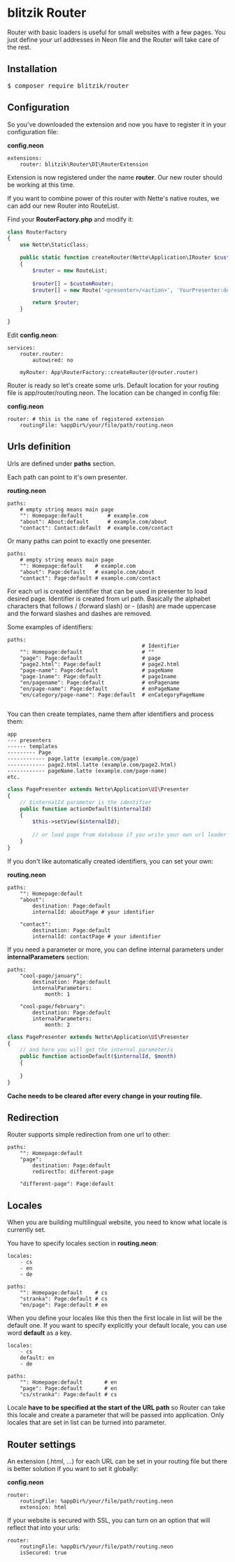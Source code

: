 blitzik Router
===

Router with basic loaders is useful for small websites with a few pages.
You just define your url addresses in Neon file and the Router will
take care of the rest.

Installation
---

<pre>$ composer require blitzik/router</pre>

Configuration
---

So you've downloaded the extension and now you have to register it in your
configuration file:

**config.neon**
```neon
extensions:
	router: blitzik\Router\DI\RouterExtension
```

Extension is now registered under the name **router**.
Our new router should be working at this time.

If you want to combine power of this router with
Nette's native routes, we can add our new Router
into RouteList.

Find your **RouterFactory.php** and modify it:

```php
class RouterFactory
{
    use Nette\StaticClass;

    public static function createRouter(Nette\Application\IRouter $customRouter)
    {
        $router = new RouteList;
        
        $router[] = $customRouter;
        $router[] = new Route('<presenter>/<action>', 'YourPresenter:default'); 

        return $router;
    }

}
```

Edit **config.neon**:

```neon
services:
	router.router:
		autowired: no

	myRouter: App\RouterFactory::createRouter(@router.router)
```

Router is ready so let's create some urls. Default location for your
routing file is app/router/routing.neon. The location can be changed
in config file:

**config.neon**
```neon
router: # this is the name of registered extension
	routingFile: %appDir%/your/file/path/routing.neon
```

Urls definition
---

Urls are defined under **paths** section.

Each path can point to it's own presenter.

**routing.neon**
```neon
paths:	
	# empty string means main page
	"": Homepage:default        # example.com
	"about": About:default      # example.com/about
	"contact": Contact:default  # example.com/contact
```


Or many paths can point to exactly one presenter. 

```neon
paths:	
	# empty string means main page
	"": Homepage:default    # example.com
	"about": Page:default   # example.com/about
	"contact": Page:default # example.com/contact
```

For each url is created identifier that can be used in presenter to load
desired page. Identifier is created from url path. Basically
the alphabet characters that follows / (forward slash) or - (dash) are 
made uppercase and the forward slashes and dashes are removed.

Some examples of identifiers:

```neon
paths:	
	                                       # Identifier
	"": Homepage:default                   # ""
	"page": Page:default                   # page
	"page2.html": Page:default             # page2.html
	"page-name": Page:default              # pageName
	"page-1name": Page:default             # page1name
	"en/pagename": Page:default            # enPagename
	"en/page-name": Page:default           # enPageName
	"en/category/page-name": Page:default  # enCategoryPageName
	
```

You can then create templates, name them after identifiers and process
them:

```text
app
--- presenters
------ templates
--------- Page
------------ page.latte (example.com/page)
------------ page2.html.latte (example.com/page2.html)            
------------ pageName.latte (example.com/page-name)
etc.
```

```php
class PagePresenter extends Nette\Application\UI\Presenter
{
    // $internalId parameter is the identifier
    public function actionDefault($internalId)
    {
        $this->setView($internalId);
        
        // or load page from database if you write your own url loader
    }
}
```

If you don't like automatically created identifiers, you can set your
own:

**routing.neon**

```neon
paths:
	"": Homepage:default
	"about":
		destination: Page:default
		internalId: aboutPage # your identifier
	    
	"contact":
		destination: Page:default
		internalId: contactPage # your identifier
```

If you need a parameter or more, you can define internal parameters
under **internalParameters** section:

```neon
paths:
	"cool-page/january":
		destination: Page:default
		internalParameters:
			month: 1

	"cool-page/february":
		destination: Page:default
		internalParameters:
			month: 2
```

```php
class PagePresenter extends Nette\Application\UI\Presenter
{
    // and here you will get the internal parameter/s
    public function actionDefault($internalId, $month)
    {
        
    }
}
```

**Cache needs to be cleared after every change in your routing file.**


Redirection
---

Router supports simple redirection from one url to other:

```neon
paths:
	"": Homepage:default
	"page":
		destination: Page:default
		redirectTo: different-page
		
	"different-page": Page:default
```

Locales
---

When you are building multilingual website, you need to know what locale is
currently set.

You have to specify locales section in **routing.neon**:

```neon
locales:
	- cs
	- en
	- de

paths:
	"": Homepage:default	# cs
	"stranka": Page:default # cs
	"en/page": Page:default # en
```

When you define your locales like this then the first locale in list will be
the default one. If you want to specify explicitly your default locale, you can
use word **default** as a key.

```neon
locales:
	- cs
	default: en
	- de

paths:
	"": Homepage:default	   # en
	"page": Page:default       # en
	"cs/stranka": Page:default # cs
```

Locale **have to be specified at the start of the URL path** so Router can
take this locale and create a parameter that will be passed into application.
Only locales that are set in list can be turned into parameter.


Router settings
---

An extension (.html, ...) for each URL can be set in your routing file but
there is better solution if you want to set it globally:

**config.neon**

```neon
router:
	routingFile: %appDir%/your/file/path/routing.neon
	extension: html
```

If your website is secured with SSL, you can turn on an option that will
reflect that into your urls:

```neon
router:
	routingFile: %appDir%/your/file/path/routing.neon
	isSecured: true
```